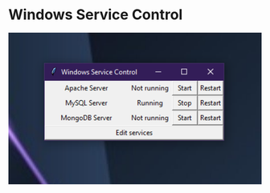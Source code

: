 # Windows Service Control
<img src="https://raw.githubusercontent.com/ismailkarsli/windows-service-control/master/screenshot.png" width="512">
